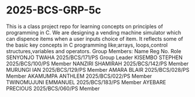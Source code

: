 # 2025-BCS-GRP-5c
This is a class project repo for learning concepts on principles of programming in C.
We are designing a vending machine simulator which can dispence items when a user inputs choice of item.
It reflects some of the basic key concepts in C programming like;arrays, loops,control structures,variables and operators.
Group Members:
Name                   Reg No.               Role
SENYONJO TWAHA         2025/BCS/171/PS       Group Leader
KISEMBO STEPHEN        2025/BCS/100/PS       Member
NANZIRI SHAMIRAH       2025/BCS/142/PS       Member
MURUNGI IAN            2025/BCS/129/PS       Member
AMARA BLAIR            2025/BCS/028/PS       Member
AKAMUMPA ANTHLEM       2025/BCS/022/PS       Member
TWINOMUJUNI EMMANUEL   2025/BCS/183/PS       Member 
AYEBARE PRECIOUS       2025/BCS/060/PS       Member
